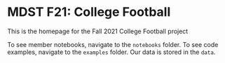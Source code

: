 # MDST F21: College Football

This is the homepage for the Fall 2021 College Football project

To see member notebooks, navigate to the `notebooks` folder. To see code examples, navigate to the `examples` folder. Our data is stored in the `data`.
